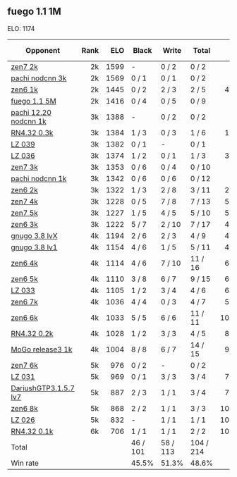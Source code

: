 ## fuego 1.1 1M ##

ELO: 1174

Opponent | Rank | ELO | Black | Write | Total | Win rate
---------|-----:|----:|-------|-------|-------|-------:
[zen7 2k](zen7%202k.md) | 2k | 1599 | - | 0 / 2 | 0 / 2 | 0.0%
[pachi nodcnn 3k](pachi%20nodcnn%203k.md) | 2k | 1569 | 0 / 1 | 0 / 1 | 0 / 2 | 0.0%
[zen6 1k](zen6%201k.md) | 2k | 1445 | 0 / 2 | 2 / 3 | 2 / 5 | 40.0%
[fuego 1.1 5M](fuego%201.1%205M.md) | 2k | 1416 | 0 / 4 | 0 / 5 | 0 / 9 | 0.0%
[pachi 12.20 nodcnn 1k](pachi%2012.20%20nodcnn%201k.md) | 3k | 1388 | - | 0 / 2 | 0 / 2 | 0.0%
[RN4.32 0.3k](RN4.32%200.3k.md) | 3k | 1384 | 1 / 3 | 0 / 3 | 1 / 6 | 16.7%
[LZ 039](LZ%20039.md) | 3k | 1382 | 0 / 1 | - | 0 / 1 | 0.0%
[LZ 036](LZ%20036.md) | 3k | 1374 | 1 / 2 | 0 / 1 | 1 / 3 | 33.3%
[zen7 3k](zen7%203k.md) | 3k | 1353 | 0 / 6 | 0 / 4 | 0 / 10 | 0.0%
[pachi nodcnn 1k](pachi%20nodcnn%201k.md) | 3k | 1342 | 0 / 6 | 0 / 6 | 0 / 12 | 0.0%
[zen6 2k](zen6%202k.md) | 3k | 1322 | 1 / 3 | 2 / 8 | 3 / 11 | 27.3%
[zen7 4k](zen7%204k.md) | 3k | 1228 | 0 / 5 | 7 / 8 | 7 / 13 | 53.8%
[zen7 5k](zen7%205k.md) | 3k | 1227 | 1 / 5 | 4 / 5 | 5 / 10 | 50.0%
[zen6 3k](zen6%203k.md) | 3k | 1222 | 5 / 7 | 2 / 10 | 7 / 17 | 41.2%
[gnugo 3.8 lvX](gnugo%203.8%20lvX.md) | 4k | 1194 | 2 / 6 | 2 / 3 | 4 / 9 | 44.4%
[gnugo 3.8 lv1](gnugo%203.8%20lv1.md) | 4k | 1154 | 4 / 6 | 1 / 5 | 5 / 11 | 45.5%
[zen6 4k](zen6%204k.md) | 4k | 1114 | 4 / 6 | 7 / 10 | 11 / 16 | 68.8%
[zen6 5k](zen6%205k.md) | 4k | 1110 | 3 / 8 | 6 / 7 | 9 / 15 | 60.0%
[LZ 033](LZ%20033.md) | 4k | 1105 | 1 / 2 | 3 / 4 | 4 / 6 | 66.7%
[zen6 7k](zen6%207k.md) | 4k | 1036 | 4 / 4 | 0 / 3 | 4 / 7 | 57.1%
[zen6 6k](zen6%206k.md) | 4k | 1033 | 5 / 5 | 6 / 6 | 11 / 11 | 100.0%
[RN4.32 0.2k](RN4.32%200.2k.md) | 4k | 1028 | 1 / 2 | 3 / 3 | 4 / 5 | 80.0%
[MoGo release3 1k](MoGo%20release3%201k.md) | 4k | 1004 | 8 / 8 | 6 / 7 | 14 / 15 | 93.3%
[zen7 6k](zen7%206k.md) | 5k | 976 | 0 / 2 | - | 0 / 2 | 0.0%
[LZ 031](LZ%20031.md) | 5k | 969 | 0 / 1 | 3 / 3 | 3 / 4 | 75.0%
[DariushGTP3.1.5.7 lv7](DariushGTP3.1.5.7%20lv7.md) | 5k | 887 | 2 / 3 | 1 / 1 | 3 / 4 | 75.0%
[zen6 8k](zen6%208k.md) | 5k | 868 | 2 / 2 | 1 / 1 | 3 / 3 | 100.0%
[LZ 026](LZ%20026.md) | 5k | 832 | - | 1 / 1 | 1 / 1 | 100.0%
[RN4.32 0.1k](RN4.32%200.1k.md) | 6k | 706 | 1 / 1 | 1 / 1 | 2 / 2 | 100.0%
Total | | | 46 / 101 | 58 / 113 | 104 / 214 | 
Win rate| | | 45.5% | 51.3% | 48.6% | 
